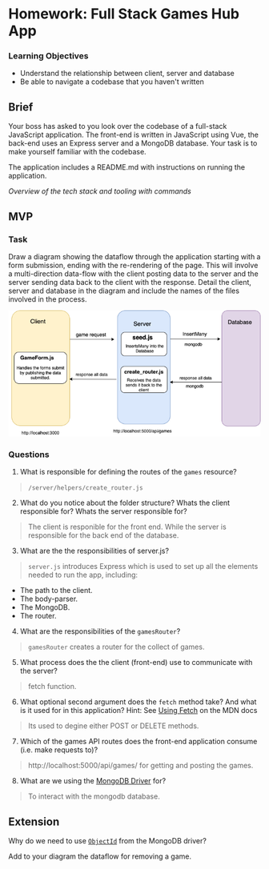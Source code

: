 # Homework: Full Stack Games Hub App

### Learning Objectives

- Understand the relationship between client, server and database
- Be able to navigate a codebase that you haven't written

## Brief

Your boss has asked to you look over the codebase of a full-stack JavaScript application. The front-end is written in JavaScript using Vue, the back-end uses an Express server and a MongoDB database. Your task is to make yourself familiar with the codebase.

The application includes a README.md with instructions on running the application.

*Overview of the tech stack and tooling with commands*

## MVP

### Task

Draw a diagram showing the dataflow through the application starting with a form submission, ending with the re-rendering of the page. This will involve a multi-direction data-flow with the client posting data to the server and the server sending data back to the client with the response. Detail the client, server and database in the diagram and include the names of the files involved in the process.

![Diagram drawing here](images/games_hub_app.png)

### Questions

1. What is responsible for defining the routes of the `games` resource?
> `/server/helpers/create_router.js`

2. What do you notice about the folder structure?  Whats the client responsible for? Whats the server responsible for?
> The client is responible for the front end. While the server is responsible for the back end of the database.

3. What are the the responsibilities of server.js?
> `server.js` introduces Express which is used to set up all the elements needed to run the app, including:
* The path to the client.
* The body-parser.
* The MongoDB.
* The router.

4. What are the responsibilities of the `gamesRouter`?
> `gamesRouter` creates a router for the collect of games.

5. What process does the the client (front-end) use to communicate with the server?
> fetch function.

6. What optional second argument does the `fetch` method take? And what is it used for in this application? Hint: See [Using Fetch](https://developer.mozilla.org/en-US/docs/Web/API/Fetch_API/Using_Fetch) on the MDN docs
> Its used to degine either POST or DELETE methods.

7. Which of the games API routes does the front-end application consume (i.e. make requests to)?
> http://localhost:5000/api/games/ for getting and posting the games.

8. What are we using the [MongoDB Driver](http://mongodb.github.io/node-mongodb-native/) for?
> To interact with the mongodb database.

## Extension

Why do we need to use [`ObjectId`](https://mongodb.github.io/node-mongodb-native/api-bson-generated/objectid.html) from the MongoDB driver?

Add to your diagram the dataflow for removing a game.
